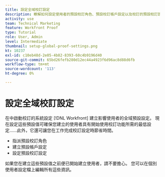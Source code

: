 ```yaml
---
title: 設定全域校訂設定
description: 瞭解如何設定使用者的預設校訂角色、預設校訂帳戶設定以及校訂的預設校訂設定。
activity: use
team: Technical Marketing
feature: Workfront Proof
type: Tutorial
role: User, Admin
level: Intermediate
thumbnail: setup-global-proof-settings.png
kt: 10237
exl-id: c10eb48d-2e05-4b82-8393-60c4b9196d40
source-git-commit: 65bd26fefb280d12ec44a4923f6d96ac8d88d6fb
workflow-type: tm+mt
source-wordcount: '113'
ht-degree: 0%

---
```


# 設定全域校訂設定

在中啟動校訂的系統設定 [!DNL Workfront] 建立影響使用者的全域預設設定。 現在設定這些預設值可確保您建立的使用者具有開始使用校訂功能所需的最低設定……此外，它還可讓您在工作完成校訂設定時節省時間。

* 指派預設校訂角色
* 建立預設帳戶設定
* 設定預設校訂設定

如果您在建立這些預設值之前便已開始建立使用者，請不要擔心。 您可以在個別使用者設定檔上編輯所有這些資訊。
